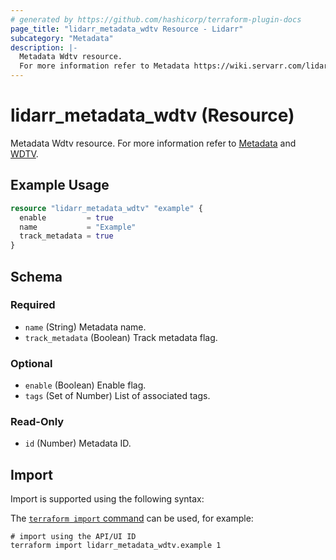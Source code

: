 ```yaml
---
# generated by https://github.com/hashicorp/terraform-plugin-docs
page_title: "lidarr_metadata_wdtv Resource - Lidarr"
subcategory: "Metadata"
description: |-
  Metadata Wdtv resource.
  For more information refer to Metadata https://wiki.servarr.com/lidarr/settings#metadata and WDTV https://wiki.servarr.com/lidarr/supported#wdtvmetadata.
---
```


# lidarr_metadata_wdtv (Resource)

<!-- subcategory:Metadata -->
Metadata Wdtv resource.
For more information refer to [Metadata](https://wiki.servarr.com/lidarr/settings#metadata) and [WDTV](https://wiki.servarr.com/lidarr/supported#wdtvmetadata).

## Example Usage

```terraform
resource "lidarr_metadata_wdtv" "example" {
  enable         = true
  name           = "Example"
  track_metadata = true
}
```

<!-- schema generated by tfplugindocs -->
## Schema

### Required

- `name` (String) Metadata name.
- `track_metadata` (Boolean) Track metadata flag.

### Optional

- `enable` (Boolean) Enable flag.
- `tags` (Set of Number) List of associated tags.

### Read-Only

- `id` (Number) Metadata ID.

## Import

Import is supported using the following syntax:

The [`terraform import` command](https://developer.hashicorp.com/terraform/cli/commands/import) can be used, for example:

```shell
# import using the API/UI ID
terraform import lidarr_metadata_wdtv.example 1
```
